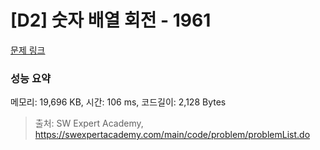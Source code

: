 # [D2] 숫자 배열 회전 - 1961 

[문제 링크](https://swexpertacademy.com/main/code/problem/problemDetail.do?contestProbId=AV5Pq-OKAVYDFAUq) 

### 성능 요약

메모리: 19,696 KB, 시간: 106 ms, 코드길이: 2,128 Bytes



> 출처: SW Expert Academy, https://swexpertacademy.com/main/code/problem/problemList.do